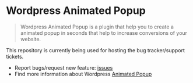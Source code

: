 # Wordpress Animated Popup
> Wordpress Animated Popup is a plugin that help you to create a animated popup in seconds that help to increase conversions of your website.

This repository is currently being used for hosting the bug tracker/support tickets.

* Report bugs/request new feature: [issues](https://github.com/saigontech/animated-popup/issues)
* Find more information about Wordpress [Animated Popup](https://sgt-lab.com/animated-popup/)


